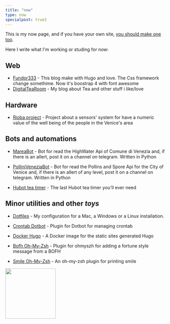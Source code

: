 ```yaml
---
title: "now"
type: now
specialpost: true2
---
```

This is my now page, and if you have your own site, [you should make one too](https://nownownow.com/about).

Here I write what I'm working or studing for now:

## Web

* [Fundor333](https://fundor333.com) - This blog make with Hugo and love. The Css framework change somethime. Now it's boostrap 4 with font awesome
* [DigitalTeaRoom](https://digitaltearoom.com/) - My blog about Tea and other stuff i like/love

## Hardware

* [Rioba project](https://riobaproject.it/) - Project about a sensors' system for have a numeric value of the well being of the people in the Venice's area

## Bots and automations

* [MareaBot](https://github.com/Venice-Bot-Center/MareaBot) - Bot for read the HighWater Api of Comune di Venezia and, if there is an allert, post it on a channel on telegram. Written in Python

* [PolliniVeneziaBot](https://github.com/Venice-Bot-Center/PolliniVeneziaBot) - Bot for read the Pollins and Spore Api for the City of Venice and, if there is an allert of any level, post it on a channel on telegram. Written in Python

* [Hubot tea timer](https://github.com/fundor333/hubot-tea-timer) - The last Hubot tea timer you'll ever need

## Minor utilities and other *toys*

* [Dotfiles](https://github.com/fundor333/dotfiles) - My configuration for a Mac, a Windows or a Linux installation.

* [Crontab Dotbot](https://github.com/fundor333/crontab-dotbot) - Plugin for Dotbot for managing crontab

* [Docker Hugo](https://github.com/fundor333/docker-hugo) - A Docker image for the static sites generated Hugo

* [Bofh Oh-My-Zsh](https://github.com/fundor333/bofh) - Plugin for ohmyszh for adding a fortune style message from a BOFH

* [Smile Oh-My-Zsh](https://github.com/fundor333/smile) - An oh-my-zsh plugin for printing smile

<a href="https://tree-nation.com/it/profilo/impatto/matteo-scarpa-2#co2" target="_blank" style="position:relative;cursor:pointer;display:block;z-index:999;">
<img src="https://tree-nation.com/images/tracking/label-co2-website-white-en.png" style="width:157px;height:auto;">
</a>
<script src="https://tree-nation.com/js/track.js"></script>
<script>treenation_track("63adf7543a3b5");</script>

